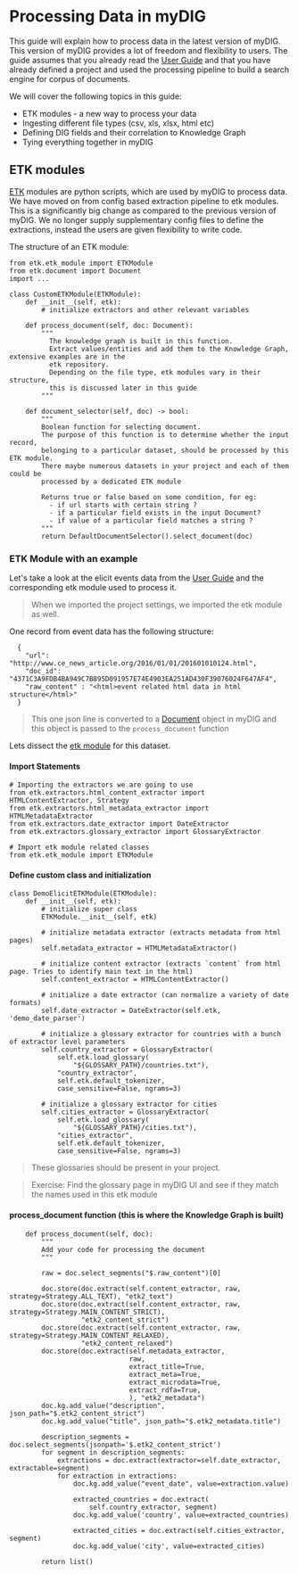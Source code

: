 # Processing Data in myDIG

This guide will explain how to process data in the latest version of myDIG. This version of myDIG provides a lot of freedom and 
flexibility to users.
The guide assumes that you already read the [User Guide](index.md) and that you have already defined a project and used the 
processing pipeline to build a search engine for corpus of documents.

We will cover the following topics in this guide:

- ETK modules - a new way to process your data
- Ingesting different file types (csv, xls, xlsx, html etc)
- Defining DIG fields and their correlation to Knowledge Graph
- Tying everything together in myDIG

## ETK modules

[ETK](https://github.com/usc-isi-i2/etk) modules are python scripts, which are used by myDIG to process data. We have moved on from config based extraction pipeline
to etk modules. This is a significantly big change as compared to the previous version of myDIG. We no longer supply 
supplementary config files to define the extractions, instead the users are given flexibility to write code.

The structure of an ETK module:
```
from etk.etk_module import ETKModule
from etk.document import Document
import ...

class CustomETKModule(ETKModule):
    def __init__(self, etk):
        # initialize extractors and other relevant variables

    def process_document(self, doc: Document):
        """
          The knowledge graph is built in this function.
          Extract values/entities and add them to the Knowledge Graph, extensive examples are in the 
          etk repository.
          Depending on the file type, etk modules vary in their structure, 
          this is discussed later in this guide
        """
        
    def document_selector(self, doc) -> bool:
        """
        Boolean function for selecting document. 
        The purpose of this function is to determine whether the input record, 
        belonging to a particular dataset, should be processed by this ETK module. 
        There maybe numerous datasets in your project and each of them could be 
        processed by a dedicated ETK module
        
        Returns true or false based on some condition, for eg:
          - if url starts with certain string ?
          - if a particular field exists in the input Document?
          - if value of a particular field matches a string ?
        """
        return DefaultDocumentSelector().select_document(doc)

```
### ETK Module with an example
Let's take a look at the elicit events data from the [User Guide](index.md) and the 
corresponding etk module used to process it.

> When we imported the project settings, we imported the etk module as well.

One record from event data has the following structure:

```
  {
    "url": "http://www.ce_news_article.org/2016/01/01/201601010124.html",
    "doc_id": "4371C3A9FDB4BA949C7B895D091957E74E4903EA251AD430F39076024F647AF4",
    "raw_content" : "<html>event related html data in html structure</html>"
  }
```
> This one json line is converted to a [Document](https://github.com/usc-isi-i2/etk/blob/master/etk/document.py) 
object in myDIG and this object is passed to the `process_document` function

Lets dissect the [etk module](https://github.com/usc-isi-i2/dig-etl-engine/blob/development/datasets/etk_modules/em_elicit.py)
for this dataset.

#### Import Statements
```
# Importing the extractors we are going to use
from etk.extractors.html_content_extractor import HTMLContentExtractor, Strategy
from etk.extractors.html_metadata_extractor import HTMLMetadataExtractor
from etk.extractors.date_extractor import DateExtractor
from etk.extractors.glossary_extractor import GlossaryExtractor

# Import etk module related classes
from etk.etk_module import ETKModule
```

#### Define custom class and initialization
```
class DemoElicitETKModule(ETKModule):
    def __init__(self, etk):
        # initialize super class
        ETKModule.__init__(self, etk)
        
        # initialize metadata extractor (extracts metadata from html pages)
        self.metadata_extractor = HTMLMetadataExtractor()
        
        # initialize content extractor (extracts `content` from html page. Tries to identify main text in the html)
        self.content_extractor = HTMLContentExtractor()
        
        # initialize a date extractor (can normalize a variety of date formats)
        self.date_extractor = DateExtractor(self.etk, 'demo_date_parser')
        
        # initialize a glossary extractor for countries with a bunch of extractor level parameters
        self.country_extractor = GlossaryExtractor(
            self.etk.load_glossary(
                "${GLOSSARY_PATH}/countries.txt"),
            "country_extractor",
            self.etk.default_tokenizer,
            case_sensitive=False, ngrams=3)
            
        # initialize a glossary extractor for cities
        self.cities_extractor = GlossaryExtractor(
            self.etk.load_glossary(
                "${GLOSSARY_PATH}/cities.txt"),
            "cities_extractor",
            self.etk.default_tokenizer,
            case_sensitive=False, ngrams=3)
```
> These glossaries should be present in your project.

> Exercise: Find the glossary page in myDIG UI and see if they match the names used in this etk module

#### process_document function (this is where the Knowledge Graph is built)
```
    def process_document(self, doc):
        """
        Add your code for processing the document
        """

        raw = doc.select_segments("$.raw_content")[0]

        doc.store(doc.extract(self.content_extractor, raw, strategy=Strategy.ALL_TEXT), "etk2_text")
        doc.store(doc.extract(self.content_extractor, raw, strategy=Strategy.MAIN_CONTENT_STRICT),
                  "etk2_content_strict")
        doc.store(doc.extract(self.content_extractor, raw, strategy=Strategy.MAIN_CONTENT_RELAXED),
                  "etk2_content_relaxed")
        doc.store(doc.extract(self.metadata_extractor,
                              raw,
                              extract_title=True,
                              extract_meta=True,
                              extract_microdata=True,
                              extract_rdfa=True,
                              ), "etk2_metadata")
        doc.kg.add_value("description", json_path="$.etk2_content_strict")
        doc.kg.add_value("title", json_path="$.etk2_metadata.title")

        description_segments = doc.select_segments(jsonpath='$.etk2_content_strict')
        for segment in description_segments:
            extractions = doc.extract(extractor=self.date_extractor, extractable=segment)
            for extraction in extractions:
                doc.kg.add_value("event_date", value=extraction.value)

                extracted_countries = doc.extract(
                    self.country_extractor, segment)
                doc.kg.add_value('country', value=extracted_countries)

                extracted_cities = doc.extract(self.cities_extractor, segment)
                doc.kg.add_value('city', value=extracted_cities)

        return list()
```


